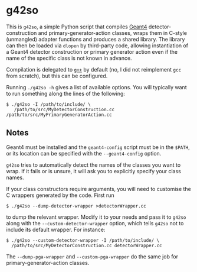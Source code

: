 g42so
=====

This is `g42so`, a simple Python script that compiles
[Geant4](https://geant4.web.cern.ch/) detector-construction and
primary-generator-action classes, wraps them in C-style (unmangled) adapter
functions and produces a shared library. The library can then be loaded via
`dlopen` by third-party code, allowing instantiation of a Geant4 detector
construction or primary generator action even if the name of the specific class
is not known in advance.

Compilation is delegated to [`g++`](https://gcc.gnu.org/) by default (no, I did
not reimplement `gcc` from scratch), but this can be configured.

Running `./g42so -h` gives a list of available options. You will typically want
to run something along the lines of the following:

    $ ./g42so -I /path/to/include/ \
       /path/to/src/MyDetectorConstruction.cc /path/to/src/MyPrimaryGeneratorAction.cc


Notes
-----

Geant4 must be installed and the `geant4-config` script must be in the `$PATH`,
or its location can be specified with the `--geant4-config` option.

`g42so` tries to automatically detect the names of the classes you want to
wrap.  If it fails or is unsure, it will ask you to explicitly specify your
class names.

If your class constructors require arguments, you will need to customise the C
wrappers generated by the code. First run

    $ ./g42so --dump-detector-wrapper >detectorWrapper.cc

to dump the relevant wrapper. Modify it to your needs and pass it to `g42so`
along with the `--custom-detector-wrapper` option, which tells `g42so` not to
include its default wrapper. For instance:

    $ ./g42so --custom-detector-wrapper -I /path/to/include/ \
      /path/to/src/MyDetectorConstruction.cc detectorWrapper.cc

The `--dump-pga-wrapper` and `--custom-pga-wrapper` do the same job for
primary-generator-action classes.
